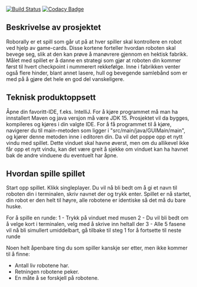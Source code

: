 [![Build Status](https://travis-ci.com/inf112-v21/Trivial-Solution.svg?branch=master)](https://travis-ci.com/inf112-v21/Trivial-Solution) [![Codacy Badge](https://app.codacy.com/project/badge/Grade/59c74c9604594cb0a07585f2dd1d4f45)](https://www.codacy.com/gh/inf112-v21/Trivial-Solution/dashboard?utm_source=github.com&amp;utm_medium=referral&amp;utm_content=inf112-v21/Trivial-Solution&amp;utm_campaign=Badge_Grade)

## Beskrivelse av prosjektet
Roborally er et spill som går ut på at hver spiller skal kontrollere en robot ved hjelp av game-cards. Disse kortene forteller hvordan roboten skal bevege seg, slik at den kan prøve å manøvrere gjennom en hektisk fabrikk. Målet med spillet er å danne en strategi som gjør at roboten din kommer først til hvert checkpoint i nummerert rekkefølge. Inne i fabrikken venter også flere hinder, blant annet lasere, hull og bevegende samlebånd som er med på å gjøre det hele en god del vanskeligere.

## Teknisk produktoppsett
Åpne din favoritt-IDE, f.eks. IntelliJ. For å kjøre programmet må man ha innstallert Maven og java versjon må være JDK 15.
Prosjektet vil da bygges, kompileres og kjøres i din valgte IDE. For å få programmet til å kjøre, navigerer du til main-metoden som ligger i  "src/main/java/GUIMain/main", og kjører denne metoden inne i editoren din. Da vil det poppe opp et nytt vindu med spillet. Dette vinduet skal havne øverst, men om du allikevel ikke får opp et nytt vindu, kan det være greit å sjekke om vinduet kan ha havnet bak de andre vinduene du eventuelt har åpne.

## Hvordan spille spillet
Start opp spillet. Klikk singleplayer. Du vil nå bli bedt om å gi et navn til roboten din i terminalen, skriv navnet der og trykk enter. 
Spillet er nå startet, din robot er den helt til høyre, alle robotene er identiske så det må du bare huske. 

For å spille en runde:
1 - Trykk på vinduet med musen
2 - Du vil bli bedt om å velge kort i terminalen, velg med å skrive inn heltall der
3 - Alle 5 fasene vil nå bli simullert umiddelbart, gå tilbake til steg 1 for å fortsette til neste runde

Noen helt åpenbare ting du som spiller kanskje ser etter, men ikke kommer til å finne:
- Antall liv robotene har.
- Retningen robotene peker.
- En måte å se forskjell på robotene.
